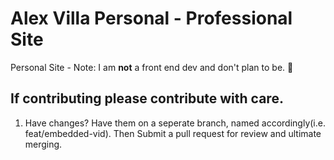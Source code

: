 # Alex Villa Personal - Professional Site
Personal Site -
Note: I am **not** a front end dev and don't plan to be. 🙂

## If contributing please contribute with care. 
1. Have changes? Have them on a seperate branch, named accordingly(i.e. feat/embedded-vid). Then Submit a pull request for review and ultimate merging.

